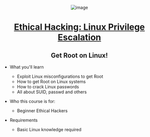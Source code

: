<div align="center">

![image](https://user-images.githubusercontent.com/51442719/169568986-dfaf0c13-05df-49d8-b260-d0e6134bd745.png)

# [Ethical Hacking: Linux Privilege Escalation](https://www.udemy.com/course/ethical-hacking-linux-privilege-escalation/)
## Get Root on Linux!
                  
</div>

- What you'll learn
  - Exploit Linux misconfigurations to get Root
  - How to get Root on Linux systems
  - How to crack Linux passwords
  - All about SUID, passwd and others

- Who this course is for:
  - Beginner Ethical Hackers

- Requirements
  - Basic Linux knowledge required

